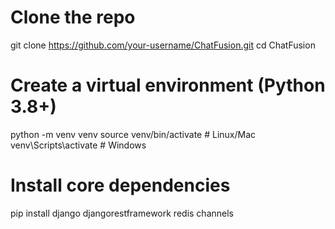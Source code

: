 # Clone the repo
git clone https://github.com/your-username/ChatFusion.git
cd ChatFusion

# Create a virtual environment (Python 3.8+)
python -m venv venv
source venv/bin/activate  # Linux/Mac
venv\Scripts\activate     # Windows

# Install core dependencies
pip install django djangorestframework redis channels

